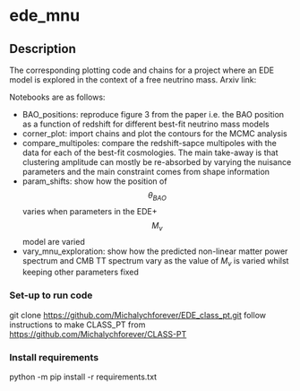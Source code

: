 # ede_mnu

## Description
The corresponding plotting code and chains for a project where an EDE model is explored in the context of a free neutrino mass. Arxiv link: 

Notebooks are as follows: 

* BAO_positions: reproduce figure 3 from the paper i.e. the BAO position as a function of redshift for different best-fit neutrino mass models 
* corner_plot: import chains and plot the contours for the MCMC analysis
* compare_multipoles: compare the redshift-sapce multipoles with the data for each of the best-fit cosmologies. The main take-away is that clustering amplitude can mostly be re-absorbed by varying the nuisance parameters and the main constraint comes from shape information
* param_shifts: show how the position of $$\theta_{BAO}$$ varies when parameters in the EDE+$$M_\nu$$ model are varied
* vary_mnu_exploration: show how the predicted non-linear matter power spectrum and CMB TT spectrum vary as the value of $M_\nu$ is varied whilst keeping other parameters fixed


### Set-up to run code 
git clone https://github.com/Michalychforever/EDE_class_pt.git 
follow instructions to make CLASS_PT from https://github.com/Michalychforever/CLASS-PT 

### Install requirements
python -m pip install -r requirements.txt
